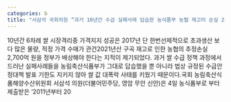 ```yaml
---
categories: b
title: "서삼석 국회의원 “과거 10년간 수급 실패사례 답습한 농식품부 농협 재고미 손실 2700억 배상해야 ”"
---
```

10년간 6차례 쌀 시장격리중 가격지지 성공은 2017년 단 한번선제적으로 초과생산 보다 많은 물량, 적정 가격 수매가 관건2021년산 구곡 재고로 인한 농협의 추정손실 2,700억 원을 정부가 배상해야 한다는 지적이 제기되었다. 과거 쌀 수급 정책 과정에서 드러난 실패사례들을 농림축산식품부가 그대로 답습했을 뿐 아니라 법상 규정된 수급안정대책 발표 기한도 지키지 않아 쌀 값 대폭락 사태를 키웠기 때문이다.국회 농림축산식품해양수산위원회 서삼석 의원(더불어민주당, 영암 무안 신안)은 4일 농식품부로 부터 제출받은 ‘2011년부터 20